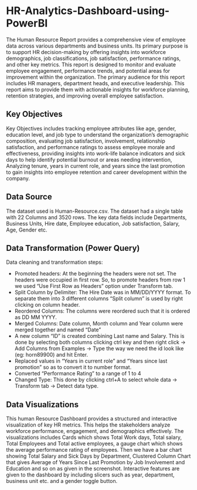 # HR-Analytics-Dashboard-using-PowerBI
The Human Resource Report provides a comprehensive view of employee data across various  departments and business units. Its primary purpose is to support HR decision-making by offering  insights into workforce demographics, job classifications, job satisfaction, performance ratings, and other key metrics. This report is designed to monitor and evaluate  employee engagement, performance trends, and potential areas for improvement within the organization. The primary audience for this report includes HR managers, department heads, and executive leadership. This report aims to provide them with actionable insights for workforce planning, retention strategies, and improving overall employee satisfaction. 

## Key Objectives
Key Objectives includes tracking employee attributes like age, gender, education level, and job type to understand the organization’s demographic composition, evaluating job satisfaction, involvement, relationship satisfaction, and performance ratings to assess employee morale and effectiveness, providing insights into work-life balance indicators and sick days to help identify potential burnout or areas needing intervention, Analyzing tenure, years in current role, and years since the last promotion to gain insights into employee retention and career development within the company.

## Data Source
The dataset used is Human-Resource.csv. The dataset had a single table with 22 Columns and 3520  rows. The key data fields include Departments, Business Units, Hire date, Employee education, Job satisfaction, Salary, Age, Gender etc.

## Data Transformation (Power Query)
Data cleaning and transformation steps:
- Promoted headers: At the beginning the headers were not set. The headers were occupied in first row. So, to promote headers from row 1 we used “Use First Row as Headers” option under Transform tab. 
- Split Column by Delimiter: The Hire Date was in MM/DD/YYYY format. To separate them into 3 different columns “Split column” is used by right clicking on column header. 
- Reordered Columns: The columns were reordered such that it is ordered as DD MM YYYY. 
- Merged Columns: Date column, Month column and Year column were merged together and named “Date” 
- A new column “ID” is created combining Last name and Salary. This is done by selecting both columns clicking ctrl key and then right click -> Add Columns from Examples -> Type the way we need the id look like (eg: horn89900) and hit Enter.
-  Replaced values in “Years in current role” and “Years since last promotion”  so as to convert it to number format. 
- Converted “Performance Rating” to a range of 1 to 4
- Changed Type: This done by clicking ctrl+A to select whole data -> Transform tab -> Detect data type.

## Data Visualizations
This human Resource Dashboard provides a structured and interactive visualization of key HR metrics. This helps the stakeholders analyze workforce performance, engagement, and demographics effectively.  The visualizations includes Cards which shows Total Work days, Total salary, Total Employees and Total active employees, a gauge chart which shows the average performance rating of employees. Then we have a bar chart showing Total Salary and Sick Days by Department, Clustered Column Chart that gives Average of Years Since Last Promotion by Job Involvement and Education and so on as given in the screenshot. Interactive features are given to the dashboard by including slicers such as year, department, business unit etc. and a gender toggle button.

